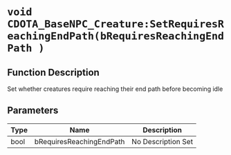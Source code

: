 # `void CDOTA_BaseNPC_Creature:SetRequiresReachingEndPath(bRequiresReachingEndPath )`
## Function Description
Set whether creatures require reaching their end path before becoming idle
## Parameters
Type|Name|Description
--|--|--
bool|bRequiresReachingEndPath|No Description Set
